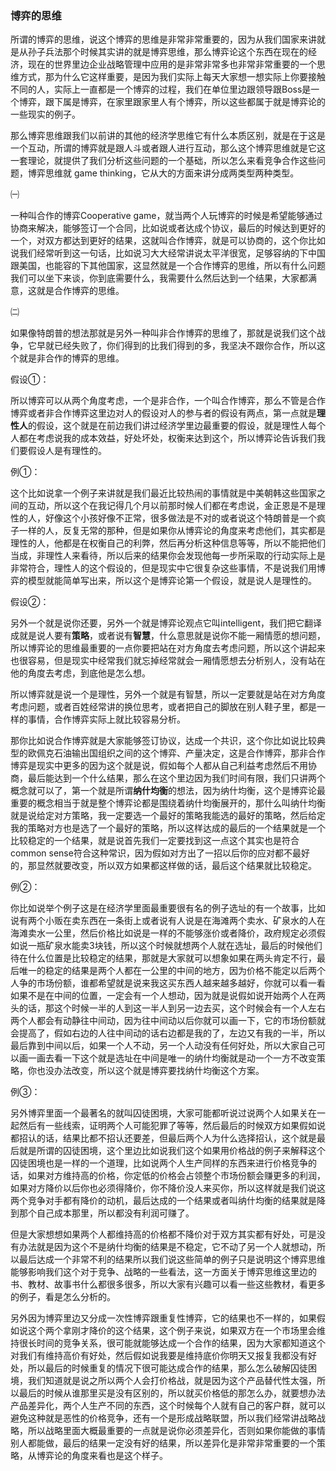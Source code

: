 ### 博弈的思维

所谓的博弈的思维，说这个博弈的思维是非常非常重要的，因为从我们国家来讲就是从孙子兵法那个时候其实讲的就是博弈思维，那么博弈论这个东西在现在的经济，现在的世界里边企业战略管理中应用的是非常非常多也非常非常重要的一个思维方式，那为什么它这样重要，是因为我们实际上每天大家想一想实际上你要接触不同的人，实际上一直都是一个博弈的过程，我们在单位里边跟领导跟Boss是一个博弈，跟下属是博弈，在家里跟家里人有个博弈，所以这些都属于就是博弈论的一些现实的例子。

那么博弈思维跟我们以前讲的其他的经济学思维它有什么本质区别，就是在于这是一个互动，所谓的博弈就是跟人斗或者跟人进行互动，那么这个博弈思维就是它这一套理论，就提供了我们分析这些问题的一个基础，所以怎么来看竞争合作这些问题，博弈思维就 game thinking，它从大的方面来讲分成两类型两种类型。

㈠

一种叫合作的博弈Cooperative game，就当两个人玩博弈的时候是希望能够通过协商来解决，能够签订一个合同，比如说或者达成个协议，最后的时候达到更好的一个，对双方都达到更好的结果，这就叫合作博弈，就是可以协商的，这个你比如说我们经常听到这一句话，比如说习大大经常讲说太平洋很宽，足够容纳的下中国跟美国，也能容的下其他国家，这显然就是一个合作博弈的思维，所以有什么问题我们可以坐下来谈，你到底需要什么，我需要什么然后达到一个结果，大家都满意，这就是合作博弈的思维。

㈡

如果像特朗普的想法那就是另外一种叫非合作博弈的思维了，那就是说我们这个战争，它早就已经失败了，你们得到的比我们得到的多，我坚决不跟你合作，所以这个就是非合作的博弈的思维。

假设①：

所以博弈可以从两个角度考虑，一个是非合作，一个叫合作博弈，那么不管是合作博弈或者非合作博弈这里边对人的假设对人的参与者的假设有两点，第一点就是**理性人**的假设，这个就是在前边我们讲过经济学里边最重要的假设，就是理性人每个人都在考虑说我的成本效益，好处坏处，权衡来达到这个，所以博弈论告诉我们我们要假设人是有理性的。

例①：

这个比如说拿一个例子来讲就是我们最近比较热闹的事情就是中美朝韩这些国家之间的互动，所以这个在我记得几个月以前那时候人们都在考虑说，金正恩是不是理性的人，好像这个小孩好像不正常，很多做法是不对的或者说这个特朗普是一个疯子一样的人，反复无常的那种，但是如果你从博弈论的角度来考虑他们，其实都是理性的人，他都是在权衡自己的利弊，然后再分析这种信息等等，所以不能把他们当成，非理性人来看待，所以后来的结果你会发现他每一步所采取的行动实际上是非常符合，理性人的这个假设的，但是现实中它很复杂这些事情，不是说我们用博弈的模型就能简单写出来，所以这个是博弈论第一个假设，就是说人是理性的。

假设②：

另外一个就是说你还要，另外一个就是博弈论观点它叫intelligent，我们把它翻译成就是说人要有**策略**，或者说有**智慧**，什么意思就是说你不能一厢情愿的想问题，所以博弈论的思维最重要的一点你要把站在对方角度去考虑问题，所以这个讲起来也很容易，但是现实中经常我们就忘掉经常就会一厢情愿想去分析别人，没有站在他的角度去考虑，到底他是怎么想。

所以博弈就是说一个是理性，另外一个就是有智慧，所以一定要就是站在对方角度考虑问题，或者百姓经常讲的换位思考，或者把自己的脚放在别人鞋子里，都是一样的事情，合作博弈实际上就比较容易分析。

那你比如说合作博弈就是大家能够签订协议，达成一个共识，这个你比如说比较典型的欧佩克石油输出国组织之间的这个博弈、产量决定，这是合作博弈，那非合作博弈是现实中更多的因为这个就是说，假如每个人都从自己利益考虑然后不用协商，最后能达到一个什么结果，那么在这个里边因为我们时间有限，我们只讲两个概念就可以了，第一个就是所谓**纳什均衡**的想法，因为纳什均衡，这个是博弈论最重要的概念相当于就是整个博弈论都是围绕着纳什均衡展开的，那什么叫纳什均衡就是说给定对方策略，我一定要选一个最好的策略我能选的最好的策略，然后给定我的策略对方也是选了一个最好的策略，所以这样达成的最后的一个结果就是一个比较稳定的一个结果，就是说首先我们一定要找到这一点这个其实也是符合common sense符合这种常识，因为假如对方出了一招以后你的应对都不最好的，那显然就要改变，所以双方如果都这样做的话，最后这个结果就比较稳定。

例②：

你比如说举个例子这是在经济学里面最重要很有名的例子选址的有一个故事，比如说有两个小贩在卖东西在一条街上或者说有人说是在海滩两个卖水、矿泉水的人在海滩卖水一公里，然后价格比如说是一样的不能够涨价或者降价，政府规定必须假如说一瓶矿泉水能卖3块钱，所以这个时候就想两个人就在选址，最后的时候他们待在什么位置是比较稳定的结果，那就是大家就可以想象如果在两头肯定不行，最后唯一的稳定的结果是两个人都在一公里的中间的地方，因为价格不能定以后两个人争的市场份额，谁都希望就是说来我这买东西人越来越多越好，你就可以看一看如果不是在中间的位置，一定会有一个人想动，因为就是说假如说开始两个人在两头的话，那这个时候一半的人到这一半人到另一边去买，这个时候会有一个人左右两个人都会有动静往中间动，因为往中间动以后你就可以画一下，它的市场份额就会提高了，假如右边的人往中间动的话右边都是我的了，左边又有我的一半，所以最后靠到中间以后，如果一个人不动，另一个人动没有任何好处，所以大家自己可以画一画去看一下这个就是选址在中间是唯一的纳什均衡就是动一个一方不改变策略，你也没办法改变，所以这个就是博弈要找纳什均衡这个方案。

例③：

另外博弈里面一个最著名的就叫囚徒困境，大家可能都听说过说两个人如果关在一起然后有一些线索，证明两个人可能犯罪了等等，然后最后的时候双方如果假如说都招认的话，结果比都不招认还要差，但最后两个人为什么选择招认，这个就是最后就是所谓的囚徒困境，这个里边比如说我们这个如果用价格战的例子来解释这个囚徒困境也是一样的一个道理，比如说两个人生产同样的东西来进行价格竞争的话，如果对方维持高的价格，你定低的价格会占领整个市场份额会赚更多的利润，如果对方降价以后你也必须得降价，你不降价没人来买你，所以这样就是我们说这两个竞争对手都有降价的动机，最后达成的一个结果或者叫纳什均衡的结果就是降到那个自己成本那里，所以都没有利润可赚了。

但是大家想想如果两个人都维持高的价格都不降价对于双方其实都有好处，可是没有办法就是因为这个不是纳什均衡的结果是不稳定，它不动了另一个人就想动，所以最后达成一个非常不利的结果所以我们说这些简单的例子只是说明这个博弈思维能够影响我们这个对于竞争、战略的一些看法，这一方面关于博弈思维这里边的书、教材、故事书什么都很多很多，所以大家有兴趣可以看一些这些教材，看更多的例子，看是怎么分析的。

另外因为博弈里边又分成一次性博弈跟重复性博弈，它的结果也不一样的，如果假如说这个两个拿刚才降价的这个结果，这个例子来说，如果双方在一个市场里会维持很长时间的竞争关系，很可能就能够达成一个合作的结果，因为大家都知道这个对我们有维持高价有好处，然后假如说我要是维持底价你明天又报复我都没有好处，所以最后的时候重复的情况下很可能达成合作的结果，那么怎么破解囚徒困境，我们知道就是说之所以两个人会打价格战，就是因为这个产品替代性太强，所以最后的时候从谁那里买是没有区别的，所以就买价格低的那怎么办，就要想办法产品差异化，两个人生产不同的东西，这个时候每个人就有自己的客户群，就可以避免这种就是恶性的价格竞争，还有一个是形成战略联盟，所以我们经常讲战略战略，所以战略里面大概最重要的一点就是说你必须差异化，否则如果你能做的事情别人都能做，最后的结果一定没有好的结果，所以差异化是非常非常重要的一个策略，从博弈论的角度来看也是这个样子。